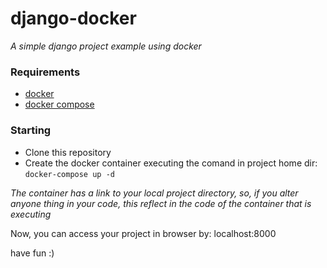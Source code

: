 # django-docker

*A simple django project example using docker*

### Requirements
- [docker](https://www.docker.com/)
- [docker compose](https://docs.docker.com/compose/)

### Starting
- Clone this repository
- Create the docker container executing the comand in project home dir:
  ```docker-compose up -d```
 
*The container has a link to your local project directory, so, if you alter anyone thing in your code, this reflect in the code of the container that is executing*

Now, you can access your project in browser by: localhost:8000

have fun :)
